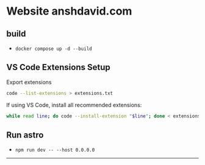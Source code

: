 Website anshdavid.com
=====================

## build

- `docker compose up -d --build`

## VS Code Extensions Setup

Export extensions

```bash
code --list-extensions > extensions.txt
```

If using VS Code, install all recommended extensions:

```bash
while read line; do code --install-extension "$line"; done < extensions.txt
```

## Run astro

- `npm run dev -- --host 0.0.0.0`

---